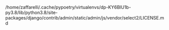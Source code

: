 /home/zaffarelli/.cache/pypoetry/virtualenvs/dp-KY6BlU1b-py3.8/lib/python3.8/site-packages/django/contrib/admin/static/admin/js/vendor/select2/LICENSE.md